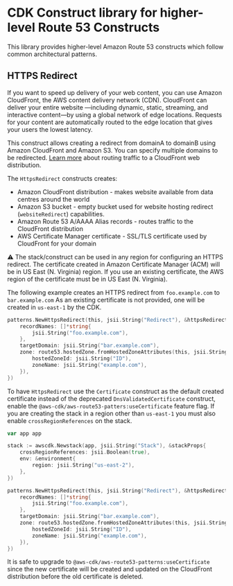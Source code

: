 # CDK Construct library for higher-level Route 53 Constructs

This library provides higher-level Amazon Route 53 constructs which follow common
architectural patterns.

## HTTPS Redirect

If you want to speed up delivery of your web content, you can use Amazon CloudFront,
the AWS content delivery network (CDN). CloudFront can deliver your entire website
—including dynamic, static, streaming, and interactive content—by using a global
network of edge locations. Requests for your content are automatically routed to the
edge location that gives your users the lowest latency.

This construct allows creating a redirect from domainA to domainB using Amazon
CloudFront and Amazon S3. You can specify multiple domains to be redirected.
[Learn more](https://docs.aws.amazon.com/Route53/latest/DeveloperGuide/routing-to-cloudfront-distribution.html) about routing traffic to a CloudFront web distribution.

The `HttpsRedirect` constructs creates:

* Amazon CloudFront distribution - makes website available from data centres
  around the world
* Amazon S3 bucket - empty bucket used for website hosting redirect (`websiteRedirect`) capabilities.
* Amazon Route 53 A/AAAA Alias records - routes traffic to the CloudFront distribution
* AWS Certificate Manager certificate - SSL/TLS certificate used by
  CloudFront for your domain

⚠️ The stack/construct can be used in any region for configuring an HTTPS redirect.
The certificate created in Amazon Certificate Manager (ACM) will be in US East (N. Virginia)
region. If you use an existing certificate, the AWS region of the certificate
must be in US East (N. Virginia).

The following example creates an HTTPS redirect from `foo.example.com` to `bar.example.com`
As an existing certificate is not provided, one will be created in `us-east-1` by the CDK.

```go
patterns.NewHttpsRedirect(this, jsii.String("Redirect"), &httpsRedirectProps{
	recordNames: []*string{
		jsii.String("foo.example.com"),
	},
	targetDomain: jsii.String("bar.example.com"),
	zone: route53.hostedZone.fromHostedZoneAttributes(this, jsii.String("HostedZone"), &hostedZoneAttributes{
		hostedZoneId: jsii.String("ID"),
		zoneName: jsii.String("example.com"),
	}),
})
```

To have `HttpsRedirect` use the `Certificate` construct as the default
created certificate instead of the deprecated `DnsValidatedCertificate`
construct, enable the `@aws-cdk/aws-route53-patters:useCertificate`
feature flag. If you are creating the stack in a region other than `us-east-1`
you must also enable `crossRegionReferences` on the stack.

```go
var app app

stack := awscdk.Newstack(app, jsii.String("Stack"), &stackProps{
	crossRegionReferences: jsii.Boolean(true),
	env: &environment{
		region: jsii.String("us-east-2"),
	},
})

patterns.NewHttpsRedirect(this, jsii.String("Redirect"), &httpsRedirectProps{
	recordNames: []*string{
		jsii.String("foo.example.com"),
	},
	targetDomain: jsii.String("bar.example.com"),
	zone: route53.hostedZone.fromHostedZoneAttributes(this, jsii.String("HostedZone"), &hostedZoneAttributes{
		hostedZoneId: jsii.String("ID"),
		zoneName: jsii.String("example.com"),
	}),
})
```

It is safe to upgrade to `@aws-cdk/aws-route53-patterns:useCertificate` since
the new certificate will be created and updated on the CloudFront distribution
before the old certificate is deleted.
